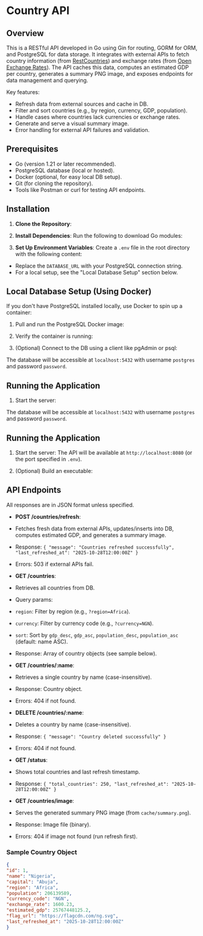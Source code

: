 # Country API

## Overview

This is a RESTful API developed in Go using Gin for routing, GORM for ORM, and PostgreSQL for data storage. It integrates with external APIs to fetch country information (from [RestCountries](https://restcountries.com)) and exchange rates (from [Open Exchange Rates](https://open.er-api.com)). The API caches this data, computes an estimated GDP per country, generates a summary PNG image, and exposes endpoints for data management and querying.

Key features:
- Refresh data from external sources and cache in DB.
- Filter and sort countries (e.g., by region, currency, GDP, population).
- Handle cases where countries lack currencies or exchange rates.
- Generate and serve a visual summary image.
- Error handling for external API failures and validation.

## Prerequisites

- Go (version 1.21 or later recommended).
- PostgreSQL database (local or hosted).
- Docker (optional, for easy local DB setup).
- Git (for cloning the repository).
- Tools like Postman or curl for testing API endpoints.

## Installation

1. **Clone the Repository**:

2. **Install Dependencies**:
Run the following to download Go modules:

3. **Set Up Environment Variables**:
Create a `.env` file in the root directory with the following content:
- Replace the `DATABASE_URL` with your PostgreSQL connection string.
- For a local setup, see the "Local Database Setup" section below.

## Local Database Setup (Using Docker)

If you don't have PostgreSQL installed locally, use Docker to spin up a container:

1. Pull and run the PostgreSQL Docker image:

2. Verify the container is running:

3. (Optional) Connect to the DB using a client like pgAdmin or psql:

The database will be accessible at `localhost:5432` with username `postgres` and password `password`.

## Running the Application

1. Start the server:

The database will be accessible at `localhost:5432` with username `postgres` and password `password`.

## Running the Application

1. Start the server:
The API will be available at `http://localhost:8080` (or the port specified in `.env`).

2. (Optional) Build an executable:

## API Endpoints

All responses are in JSON format unless specified.

- **POST /countries/refresh**:
- Fetches fresh data from external APIs, updates/inserts into DB, computes estimated GDP, and generates a summary image.
- Response: `{ "message": "Countries refreshed successfully", "last_refreshed_at": "2025-10-28T12:00:00Z" }`
- Errors: 503 if external APIs fail.

- **GET /countries**:
- Retrieves all countries from DB.
- Query params:
 - `region`: Filter by region (e.g., `?region=Africa`).
 - `currency`: Filter by currency code (e.g., `?currency=NGN`).
 - `sort`: Sort by `gdp_desc`, `gdp_asc`, `population_desc`, `population_asc` (default: name ASC).
- Response: Array of country objects (see sample below).

- **GET /countries/:name**:
- Retrieves a single country by name (case-insensitive).
- Response: Country object.
- Errors: 404 if not found.

- **DELETE /countries/:name**:
- Deletes a country by name (case-insensitive).
- Response: `{ "message": "Country deleted successfully" }`
- Errors: 404 if not found.

- **GET /status**:
- Shows total countries and last refresh timestamp.
- Response: `{ "total_countries": 250, "last_refreshed_at": "2025-10-28T12:00:00Z" }`

- **GET /countries/image**:
- Serves the generated summary PNG image (from `cache/summary.png`).
- Response: Image file (binary).
- Errors: 404 if image not found (run refresh first).

### Sample Country Object
```json
{
"id": 1,
"name": "Nigeria",
"capital": "Abuja",
"region": "Africa",
"population": 206139589,
"currency_code": "NGN",
"exchange_rate": 1600.23,
"estimated_gdp": 25767448125.2,
"flag_url": "https://flagcdn.com/ng.svg",
"last_refreshed_at": "2025-10-28T12:00:00Z"
}

